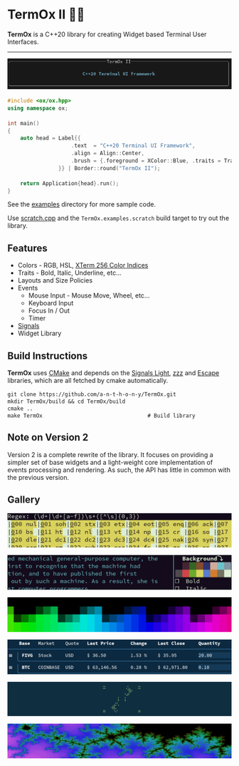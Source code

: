 # TermOx II 🐂🐂

**TermOx** is a C++20 library for creating Widget based Terminal User Interfaces.

----

<p align="center">
  <img src="docs/img/label.png">
</p>

```cpp
#include <ox/ox.hpp>
using namespace ox;

int main()
{
    auto head = Label{{
                    .text  = "C++20 Terminal UI Framework",
                    .align = Align::Center,
                    .brush = {.foreground = XColor::Blue, .traits = Trait::Bold},
                }} | Border::round("TermOx II");

    return Application{head}.run();
}
```

See the [examples](examples) directory for more sample code.

Use [scratch.cpp](examples/scratch.cpp) and the `TermOx.examples.scratch` build target
to try out the library.

## Features

- Colors - RGB, HSL, [XTerm 256 Color Indices](https://jonasjacek.github.io/colors/)
- Traits - Bold, Italic, Underline, etc...
- Layouts and Size Policies
- Events
    - Mouse Input - Mouse Move, Wheel, etc...
    - Keyboard Input
    - Focus In / Out
    - Timer
- [Signals](https://github.com/a-n-t-h-o-n-y/signals-light) 
- Widget Library

## Build Instructions

**TermOx** uses [CMake](https://cmake.org/) and depends on the [Signals
Light](https://github.com/a-n-t-h-o-n-y/signals-light), [zzz](https://github.com/a-n-t-h-o-n-y/zzz) and
[Escape](https://github.com/a-n-t-h-o-n-y/Escape) libraries, which are all fetched by cmake automatically.

    git clone https://github.com/a-n-t-h-o-n-y/TermOx.git
    mkdir TermOx/build && cd TermOx/build
    cmake ..
    make TermOx                                 # Build library

## Note on Version 2

Version 2 is a complete rewrite of the library. It focuses on providing a simpler set of
base widgets and a light-weight core implementation of events processing and rendering.
As such, the API has little in common with the previous version.

## Gallery

<p align="center">
  <img src="docs/img/custom.png">
</p>
<p align="center">
  <img src="docs/img/library.png">
</p>
<p align="center">
  <img src="docs/img/colors.png">
</p>
<p align="center">
  <img src="docs/img/combinations.png">
</p>
<p align="center">
  <img src="docs/img/animation.gif">
</p>
<p align="center">
  <img src="docs/img/fractal.png">
</p>
